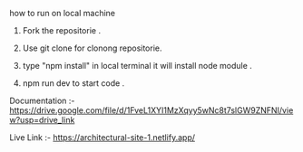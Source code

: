 how to run on local machine 

1. Fork the repositorie .

2. Use git clone for clonong repositorie.

3. type "npm install" in local terminal it will install node module .

4. npm run dev to start code .   


Documentation :- https://drive.google.com/file/d/1FveL1XYI1MzXqyy5wNc8t7slGW9ZNFNI/view?usp=drive_link

Live Link :-  https://architectural-site-1.netlify.app/

